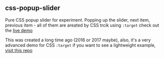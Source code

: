 ## css-popup-slider
Pure CSS popup slider for experiment. Popping up the slider, next item, previous item - all of them are areated by CSS trcik using `:target` check out the [live demo](https://tanimmahbub.github.io/css-popup-slider/gallery.html)


This was created a long time ago (2016 or 2017 maybe), also, it's a very advanced demo for CSS `:target` if you want to see a lightweight example, [visit this repo](https://tanimmahbub.github.io/css_modal/)